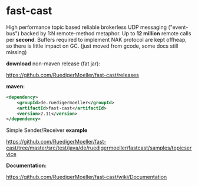 fast-cast
=========

High performance topic based reliable brokerless UDP messaging ("event-bus") backed by 1:N remote-method metaphor. Up to **12 million** remote calls per **second**. Buffers required to implement NAK protocol are kept offheap, so there is little impact on GC.
(just moved from gcode, some docs still missing)

**download** non-maven release (fat jar):

https://github.com/RuedigerMoeller/fast-cast/releases

**maven:**
```xml
<dependency>
    <groupId>de.ruedigermoeller</groupId>
    <artifactId>fast-cast</artifactId>
    <version>2.11</version>
</dependency>
```

Simple Sender/Receiver **example**

https://github.com/RuedigerMoeller/fast-cast/tree/master/src/test/java/de/ruedigermoeller/fastcast/samples/topicservice

**Documentation:**

https://github.com/RuedigerMoeller/fast-cast/wiki/Documentation

